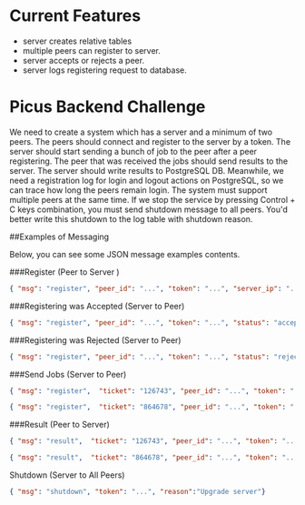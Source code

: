 # Current Features
  - server creates relative tables
  - multiple peers can register to server.
  - server accepts or rejects a peer.
  - server logs registering request to database.

# Picus Backend Challenge 

We need to create a system which has a server and a minimum of two peers. The peers should connect and register to the server by a token. The server should start sending a bunch of job to the peer after a peer registering. The peer that was received the jobs should send results to the server. The server should write results to PostgreSQL DB. Meanwhile, we need a registration log for login and logout actions on PostgreSQL, so we can trace how long the peers remain login. The system must support multiple peers at the same time. If we stop the service by pressing Control + C keys combination, you must send shutdown message to all peers. You'd better write this shutdown to the log table with shutdown reason.

##Examples of Messaging

Below, you can see some JSON message examples contents.

###Register (Peer to Server )

```json
{ "msg": "register", "peer_id": "...", "token": "...", "server_ip": "..." }
```

###Registering was Accepted (Server to Peer)
```json
{ "msg": "register", "peer_id": "...", "token": "...", "status": "accepted" }
```

###Registering was Rejected (Server to Peer)

```json
{ "msg": "register", "peer_id": "...", "token": "...", "status": "rejected" }
```

###Send Jobs (Server to Peer)

```json
{ "msg": "register",  "ticket": "126743", "peer_id": "...", "token": "...", "job": { "name":"List Files", "os":"linux", "distro": "debian", "command": "ls -al" } }
```

```json
{ "msg": "register",  "ticket": "864678", "peer_id": "...", "token": "...", "job": {  "name":"Free Memory Space", "os":"linux", "distro": "centos", "command": "free -h" } }
```


###Result (Peer to Server)
```json
{ "msg": "result",  "ticket": "126743", "peer_id": "...", "token": "...", "result": "file1 file2 file3"}
```
```json
{ "msg": "result",  "ticket": "864678", "peer_id": "...", "token": "...", "result": "total:7.4G used: 514M free:1.6G"}
```

Shutdown (Server to All Peers)
```json
{ "msg": "shutdown", "token": "...", "reason":"Upgrade server"}
```
